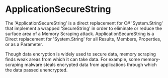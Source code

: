 # ApplicationSecureString
The 'ApplicationSecureString' is a direct replacement for C# 'System.String' that implement a wrapped 'SecureString' in order to eliminate or reduce the surface area of a Memory Scraping attack. ApplicationSecureString is a Direct replacement for 'System.String' for all Results, Members, Properties, or as a Parameter.

Though data encryption is widely used to secure data, memory scraping finds weak areas from which it can take data. For example, some memory-scraping malware steals encrypted data from applications through which the data passed unencrypted.
